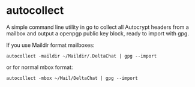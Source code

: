 # autocollect

A simple command line utility in go to collect all Autocrypt headers
from a mailbox and output a openpgp public key block, ready to import
with gpg.

If you use Maildir format mailboxes:

    autocollect -maildir ~/Maildir/.DeltaChat | gpg --import

or for normal mbox format:

    autocollect -mbox ~/Mail/DeltaChat | gpg --import
